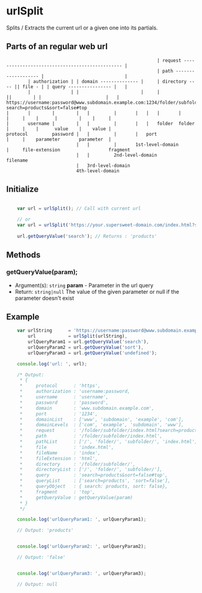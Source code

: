 # urlSplit

Splits / Extracts the current url or a given one into its partials.


## Parts of an regular web url
                                                            | request ----------------------------------------------- |
                                                            | path ------------------- |                              |
            | authorization | | domain -------------- |     | directory ---- || file - | | query ---------------- |   |
            |               | |                       |     |                ||        | |                        |   |
    https://username:password@www.subdomain.example.com:1234/folder/subfolder/index.html?search=products&sort=false#top
    |       |        |        |   |         |       |   |   |       |         |     |    |      |        |    |     |
    |       username |        |   |         |       |   |   folder  folder    |     |    |      value    |    value |
    protocol         password |   |         |       |   port                  |     |    parameter       parameter  |
                              |   |         |       1st-level-domain          |     file-extension                  fragment
                              |   |         2nd-level-domain                  filename
                              |   3rd-level-domain
                              4th-level-domain


## Initialize
```javascript

    var url = urlSplit(); // Call with current url
    
    // or
    var url = urlSplit('https://your.supersweet-domain.com/index.html?search=products');
    
    url.getQueryValue('search'); // Returns : 'products'
```


## Methods

### getQueryValue(param);
- Argument(s): `string` **param** - Parameter in the url query
- Return: `string|null` The value of the given parameter or null if the parameter doesn't exist


## Example

```javascript
    var urlString      = 'https://username:password@www.subdomain.example.com:1234/folder/subfolder/index.html?search=products&sort=false#top',
        url            = urlSplit(urlString),
        urlQueryParam1 = url.getQueryValue('search'),
        urlQueryParam2 = url.getQueryValue('sort'),
        urlQueryParam3 = url.getQueryValue('undefined');

    console.log('url: ', url);

    /* Output:
     * {
     *     protocol      : 'https',
     *     authorization : 'username:password,
     *     username      : 'username',
     *     password      : 'password',
     *     domain        : 'www.subdomain.example.com',
     *     port          : '1234',
     *     domainList    : ['www', 'subdomain', 'example', 'com'],
     *     domainLevels  : ['com', 'example', 'subdomain', 'www'],
     *     request       : '/folder/subfolder/index.html?search=products&sort=false#top',
     *     path          : '/folder/subfolder/index.html',
     *     pathList      : ['/', 'folder/', 'subfolder/', 'index.html'],
     *     file          : 'index.html',
     *     fileName      : 'index',
     *     fileExtension : 'html',
     *     directory     : '/folder/subfolder/',
     *     directoryList : ['/', 'folder/', 'subfolder/'],
     *     query         : 'search=products&sort=false#top',
     *     queryList     : ['search=products', 'sort=false'],
     *     queryObject   : { search: products, sort: false},
     *     fragment      : 'top',
     *     getQueryValue : getQueryValue(param)
     * }
     */

    console.log('urlQueryParam1: ', urlQueryParam1);

    // Output: 'products'


    console.log('urlQueryParam2: ', urlQueryParam2);

    // Output: 'false'


    console.log('urlQueryParam3: ', urlQueryParam3);

    // Output: null
```
